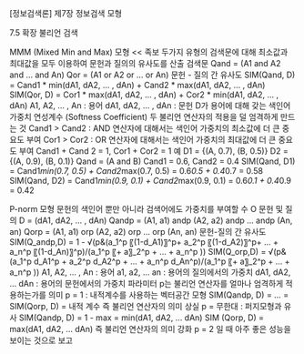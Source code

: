 [정보검색론] 제7장 정보검색 모형

7.5 확장 불리언 검색

MMM (Mixed Min and Max) 모형 << 족보
	두가지 유형의 검색문에 대해 최소값과 최대값을 모두 이용하여 문헌과 질의의 유사도를 산출
	검색문
	Qand = (A1 and A2 and … and An)
	Qor = (A1 or A2 or … or An)
	문헌 - 질의 간 유사도
	SIM(Qand, D) = Cand1 * min(dA1, dA2, … , dAn) + Cand2 * max(dA1, dA2, … , dAn)
	SIM(Qor, D) = Cor1 * max(dA1, dA2, … , dAn) + Cor2 * min(dA1, dA2, … , dAn)
	A1, A2, … , An : 용어
	dA1, dA2, … , dAn : 문헌 D가 용어에 대해 갖는 색인어 가중치
	연성계수 (Softness Coefficient)
	두 불리언 연산자의 적용을 덜 엄격하게 만드는 것
	Cand1 > Cand2 : AND 연산자에 대해서는 색인어 가중치의 최소값에 더 큰 중요도 부여
	Cor1 > Cor2 : OR 연산자에 대해서는 색인어 가중치의 최대값에 더 큰 중요도 부여
	Cand1 + Cand 2 = 1, Cor1 + Cor2 = 1
	예
D1 = {(A, 0.7), (B, 0.5)}
D2 = {(A, 0.9), (B, 0.1)}
Qand = (A and B)
Cand1 = 0.6, Cand2 = 0.4
	SIM(Qand, D1) = Cand1*min(0.7, 0.5) + Cand2*max(0.7, 0.5) = 0.6*0.5 + 0.4*0.7 = 0.58
	SIM(Qand, D2) = Cand1*min(0.9, 0.1) + Cand2*max(0.9, 0.1) = 0.6*0.1 + 0.4*0.9 = 0.42

P-norm 모형
	문헌의 색인어 뿐만 아니라 검색어에도 가중치를 부여할 수 O
	문헌 및 질의
	D = (dA1, dA2, … , dAn)
	Qandp = (A1, a1) andp (A2, a2) andp … andp (An, an)
	Qorp = (A1, a1) orp (A2, a2) orp … orp (An, an)
	문헌-질의 간 유사도
	SIM(Q_andp,D) = 1 - √(p&(a_1^p 〖(1-d_A1)〗^p+ a_2^p 〖(1-d_A2)〗^p+ … + a_n^p 〖(1-d_An)〗^p)/(a_1^p 〖+ a〗_2^p  + … + a_n^p ))
	SIM(Q_orp,D) = √(p&(a_1^p d_A1^p  + a_2^p d_A2^p  + … + a_n^p d_An^p)/(a_1^p 〖+ a〗_2^p  + … + a_n^p ))
	A1, A2, … , An : 용어
	a1, a2, … an : 용어의 질의에서의 가중치
	dA1, dA2, … dAn : 용어의 문헌에서의 가중치
	파라미터 p는 불리언 연산자를 얼마나 엄격하게 적용하는가를 의미
	p = 1 : 내적계수를 사용하는 벡터공간 모형
	SIM(Qandp, D) = … = SIM(Qorp, D) = 내적 계수
	즉 불리언 연산자의 의미 상실
	p = 무한대 :  퍼지모형과 유사
	SIM(Qandp, D) = 1 - max = min(dA1, dA2, … dAn)
	SIM (Qorp, D) = max(dA1, dA2, … dAn)
	즉 불리언 연산자의 의미 강화
	p = 2 일 때 아주 좋은 성능을 보이는 것으로 보고

 
